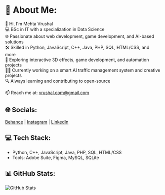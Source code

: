 # 💫 About Me:
👋 Hi, I'm Mehta Vrushal  
💻 BSc in IT with a specialization in Data Science  
🌐 Passionate about web development, game development, and AI-based solutions  
🛠️ Skilled in Python, JavaScript, C++, Java, PHP, SQL, HTML/CSS, and more  
🚀 Exploring interactive 3D effects, game development, and automation projects  
👨‍💻 Currently working on a smart AI traffic management system and creative projects  
🔍 Always learning and contributing to open-source  

📫 Reach me at: vrushal.com@gmail.com

## 🌐 Socials:
[Behance](https://behance.net/nexusgfx) | [Instagram](https://www.instagram.com/mehta_vrushal_09/) | [LinkedIn](https://www.linkedin.com/in/mehta-vrushal)

## 💻 Tech Stack:
- Python, C++, JavaScript, Java, PHP, SQL, HTML/CSS
- Tools: Adobe Suite, Figma, MySQL, SQLite

## 📊 GitHub Stats:
![GitHub Stats](https://github-readme-stats.vercel.app/api?username=vrushal09&theme=dark)
